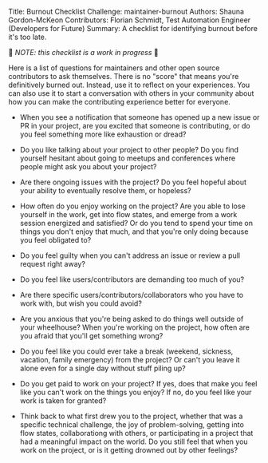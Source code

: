 Title: Burnout Checklist
Challenge: maintainer-burnout
Authors: Shauna Gordon-McKeon
Contributors: Florian Schmidt, Test Automation Engineer (Developers for Future)
Summary: A checklist for identifying burnout before it's too late.

🚧 *NOTE: this checklist is a work in progress* 🚧

Here is a list of questions for maintainers and other open source contributors to ask themselves. There is no "score" that means you're definitively burned out. Instead, use it to reflect on your experiences. You can also use it to start a conversation with others in your community about how you can make the contributing experience better for everyone.

* When you see a notification that someone has opened up a new issue or PR in your project, are you excited that someone is contributing, or do you feel something more like exhaustion or dread?

* Do you like talking about your project to other people? Do you find yourself hesitant about going to meetups and conferences where people might ask you about your project?

* Are there ongoing issues with the project? Do you feel hopeful about your ability to eventually resolve them, or hopeless?

* How often do you enjoy working on the project? Are you able to lose yourself in the work, get into flow states, and emerge from a work session energized and satisfied? Or do you tend to spend your time on things you don't enjoy that much, and that you're only doing because you feel obligated to?

* Do you feel guilty when you can't address an issue or review a pull request right away? 

* Do you feel like users/contributors are demanding too much of you?

* Are there specific users/contributors/collaborators who you have to work with, but wish you could avoid?

* Are you anxious that you're being asked to do things well outside of your wheelhouse? When you're working on the project, how often are you afraid that you'll get something wrong?

* Do you feel like you could ever take a break (weekend, sickness, vacation, family emergency) from the project? Or can't you leave it alone even for a single day without stuff piling up?

* Do you get paid to work on your project? If yes, does that make you feel like you can't work on the things you enjoy? If no, do you feel like your work is taken for granted?

* Think back to what first drew you to the project, whether that was a specific technical challenge, the joy of problem-solving, getting into flow states, collaborationg with others, or participating in a project that had a meaningful impact on the world. Do you still feel that when you work on the project, or is it getting drowned out by other feelings?
